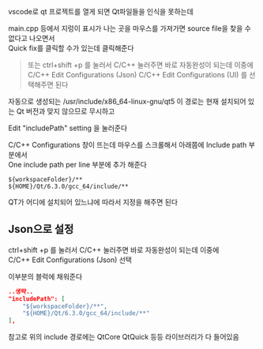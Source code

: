 vscode로 qt 프로젝트를 열게 되면 Qt파일들을 인식을 못하는데  

main.cpp 등에서 지렁이 표시가 나는 곳을 마우스를 가져가면 source file을 찾을 수 없다고 나오면서  
Quick fix를 클릭할 수가 있는데 클릭해준다  

> 또는 ctrl+shift +p 를 눌러서 C/C++ 눌러주면 바로 자동완성이 되는데 이중에   
> C/C++ Edit Configurations (Json)
> C/C++ Edit Configurations (UI) 를 선택해주면 된다   

자동으로 생성되는 /usr/include/x86_64-linux-gnu/qt5 이 경로는 현재 설치되어 있는 Qt 버전과 맞지 않으므로 무시하고   

Edit "includePath" setting 을 눌러준다   

C/C++ Configurations 창이 뜨는데 마우스를 스크롤해서 아래쯤에 Include path 부분에서  
One include path per line 부분에 추가 해준다 

```
${workspaceFolder}/**
${HOME}/Qt/6.3.0/gcc_64/include/**
```

QT가 어디에 설치되어 있느냐에 따라서 지정을 해주면 된다 


## Json으로 설정

ctrl+shift +p 를 눌러서 C/C++ 눌러주면 바로 자동완성이 되는데 이중에   
C/C++ Edit Configurations (Json) 선택   

이부분의 블럭에 채워준다 
```json
..생략..
"includePath": [
	"${workspaceFolder}/**",
	"${HOME}/Qt/6.3.0/gcc_64/include/**"
],
```


참고로 위의 include 경로에는 QtCore QtQuick 등등 라이브러리가 다 들어있음